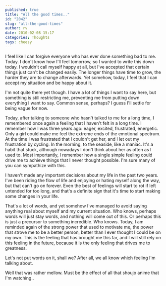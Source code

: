 ```yaml
---
published: true
title: "All the good times.."
id: "2042"
slug: "all-the-good-times"
author: rv
date: 2010-02-08 15:17
categories: Thoughts
tags: cheesy
---
```

I feel like I can forgive everyone who has ever done something bad to me. Today. I don't know how I'll feel tomorrow, so I wanted to write this down today. I wouldn't call myself happy at all, but I've accepted that certain things just can't be changed easily. The longer things have time to grow, the harder they are to change afterwards. Yet somehow, today, I feel that I can accept my situation and be happy about it.

I'm not quite there yet though. I have a lot of things I want to say here, but something is still restricting me, preventing me from putting down everything I want to say. Common sense, perhaps? I guess I'll settle for being vague for now.

Today, after talking to someone who hasn't talked to me for a long time, I remembered once again a feeling that I haven't felt in a long time. I remember how I was three years ago: eager, excited, frustrated, energetic. Only a girl could make me feel the extreme ends of the emotional spectrum. At the time I was frustrated that I couldn't get her, and I let out my frustration by cycling. In the morning, to the seaside, like a maniac. It's a habit that stuck, although nowadays I don't think about her as often as I used to. Most importantly, I remember how a single simple feeling could drive me to achieve things that I never thought possible. I'm sure many of you can sympathize with this.

I haven't made any important decisions about my life in the past two years. I've been riding the flow of life and enjoying or hating myself along the way, but that can't go on forever. Even the best of feelings will start to rot if left untended for too long, and that's a definite sign that it's time to start making some changes in your life.

That's a lot of words, and yet somehow I've managed to avoid saying anything real about myself and my current situation. Who knows, perhaps words will just stay words, and nothing will come out of this. Or perhaps this is just a precursor to something incredible. Who knows. Today, I am reminded again of the strong power that used to motivate me, the power that strove me to be a better person, better than I ever thought I could be on my own. This is the feeling that has brought me this far, and I will still rely on this feeling in the future, because it is the only feeling that drives me to greatness.

Let's not put words on it, shall we? After all, we all know which feeling I'm talking about.

Well that was rather mellow. Must be the effect of all that shoujo anime that I'm watching..